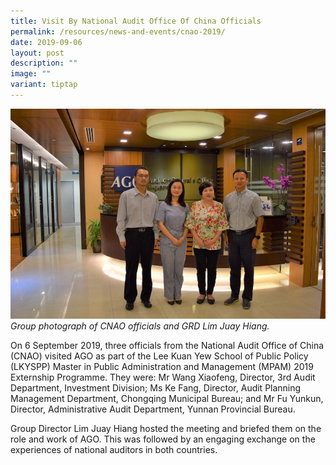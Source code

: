 ```yaml
---
title: Visit By National Audit Office Of China Officials
permalink: /resources/news-and-events/cnao-2019/
date: 2019-09-06
layout: post
description: ""
image: ""
variant: tiptap
---
```

![](/images/Visitors/CNAO_2019.jpg)
*Group photograph of CNAO officials and GRD Lim Juay Hiang.*

On 6 September 2019, three officials from the National Audit Office of China (CNAO) visited AGO as part of the Lee Kuan Yew School of Public Policy (LKYSPP) Master in Public Administration and Management (MPAM) 2019 Externship Programme. They were: Mr Wang Xiaofeng, Director, 3rd Audit Department, Investment Division; Ms Ke Fang, Director, Audit Planning Management Department, Chongqing Municipal Bureau; and Mr Fu Yunkun, Director, Administrative Audit Department, Yunnan Provincial Bureau. 

Group Director Lim Juay Hiang hosted the meeting and briefed them on the role and work of AGO. This was followed by an engaging exchange on the experiences of national auditors in both countries.